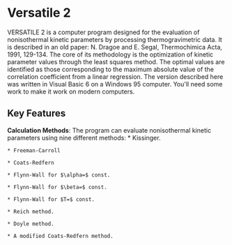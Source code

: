 # Versatile 2

VERSATILE 2 is a computer program designed for the evaluation of nonisothermal kinetic parameters by processing thermogravimetric data. It is described in an old paper: N. Dragoe and E. Segal, Thermochimica Acta, 1991, 129-134.
The core of its methodology is the optimization of kinetic parameter values through the least squares method. The optimal values are identified as those corresponding to the maximum absolute value of the correlation coefficient from a linear regression. The version described here was written in Visual Basic 6 on a Windows 95 computer. You'll need some work to make it work on modern computers. 

## Key Features

**Calculation Methods**: The program can evaluate nonisothermal kinetic parameters using nine different methods:
    * Kissinger.
    
    * Freeman-Carroll
    
    * Coats-Redfern
    
    * Flynn-Wall for $\alpha=$ const.
    
    * Flynn-Wall for $\beta=$ const.
    
    * Flynn-Wall for $T=$ const.
    
    * Reich method.
    
    * Doyle method.
    
    * A modified Coats-Redfern method.

